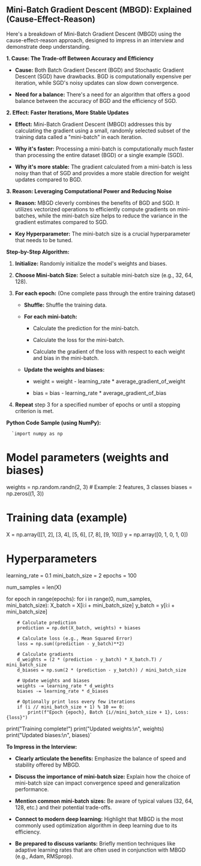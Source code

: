 
## Mini-Batch Gradient Descent (MBGD): Explained (Cause-Effect-Reason)

Here's a breakdown of Mini-Batch Gradient Descent (MBGD) using the cause-effect-reason approach, designed to impress in an interview and demonstrate deep understanding.

**1. Cause: The Trade-off Between Accuracy and Efficiency**

-   **Cause:** Both Batch Gradient Descent (BGD) and Stochastic Gradient Descent (SGD) have drawbacks. BGD is computationally expensive per iteration, while SGD's noisy updates can slow down convergence.
    
-   **Need for a balance:** There's a need for an algorithm that offers a good balance between the accuracy of BGD and the efficiency of SGD.
    

**2. Effect: Faster Iterations, More Stable Updates**

-   **Effect:** Mini-Batch Gradient Descent (MBGD) addresses this by calculating the gradient using a small, randomly selected subset of the training data called a "mini-batch" in each iteration.
    
-   **Why it's faster:** Processing a mini-batch is computationally much faster than processing the entire dataset (BGD) or a single example (SGD).
    
-   **Why it's more stable:** The gradient calculated from a mini-batch is less noisy than that of SGD and provides a more stable direction for weight updates compared to BGD.
    

**3. Reason: Leveraging Computational Power and Reducing Noise**

-   **Reason:** MBGD cleverly combines the benefits of BGD and SGD. It utilizes vectorized operations to efficiently compute gradients on mini-batches, while the mini-batch size helps to reduce the variance in the gradient estimates compared to SGD.
    
-   **Key Hyperparameter:** The mini-batch size is a crucial hyperparameter that needs to be tuned.
    

**Step-by-Step Algorithm:**

1.  **Initialize:** Randomly initialize the model's weights and biases.
    
2.  **Choose Mini-batch Size:** Select a suitable mini-batch size (e.g., 32, 64, 128).
    
3.  **For each epoch:** (One complete pass through the entire training dataset)
    
    -   **Shuffle:** Shuffle the training data.
        
    -   **For each mini-batch:**
        
        -   Calculate the prediction for the mini-batch.
            
        -   Calculate the loss for the mini-batch.
            
        -   Calculate the gradient of the loss with respect to each weight and bias in the mini-batch.
            
    -   **Update the weights and biases:**
        
        -   weight = weight - learning_rate * average_gradient_of_weight
            
        -   bias = bias - learning_rate * average_gradient_of_bias
            
4.  **Repeat** step 3 for a specified number of epochs or until a stopping criterion is met.
    

**Python Code Sample (using NumPy):**

      `import numpy as np

# Model parameters (weights and biases)
weights = np.random.randn(2, 3)  # Example: 2 features, 3 classes
biases = np.zeros((1, 3))

# Training data (example)
X = np.array([[1, 2], [3, 4], [5, 6], [7, 8], [9, 10]])
y = np.array([0, 1, 0, 1, 0])

# Hyperparameters
learning_rate = 0.1
mini_batch_size = 2
epochs = 100

num_samples = len(X)

for epoch in range(epochs):
    for i in range(0, num_samples, mini_batch_size):
        X_batch = X[i:i + mini_batch_size]
        y_batch = y[i:i + mini_batch_size]

        # Calculate prediction
        prediction = np.dot(X_batch, weights) + biases

        # Calculate loss (e.g., Mean Squared Error)
        loss = np.sum((prediction - y_batch)**2)

        # Calculate gradients
        d_weights = (2 * (prediction - y_batch) * X_batch.T) / mini_batch_size
        d_biases = np.sum(2 * (prediction - y_batch)) / mini_batch_size

        # Update weights and biases
        weights -= learning_rate * d_weights
        biases -= learning_rate * d_biases

        # Optionally print loss every few iterations
        if (i // mini_batch_size + 1) % 10 == 0:
            print(f"Epoch {epoch}, Batch {i//mini_batch_size + 1}, Loss: {loss}")

print("Training complete!")
print("Updated weights:\n", weights)
print("Updated biases:\n", biases)`
    

**To Impress in the Interview:**

-   **Clearly articulate the benefits:** Emphasize the balance of speed and stability offered by MBGD.
    
-   **Discuss the importance of mini-batch size:** Explain how the choice of mini-batch size can impact convergence speed and generalization performance.
    
-   **Mention common mini-batch sizes:** Be aware of typical values (32, 64, 128, etc.) and their potential trade-offs.
    
-   **Connect to modern deep learning:** Highlight that MBGD is the most commonly used optimization algorithm in deep learning due to its efficiency.
    
-   **Be prepared to discuss variants:** Briefly mention techniques like adaptive learning rates that are often used in conjunction with MBGD (e.g., Adam, RMSprop).
